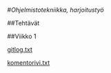 #*Ohjelmistotekniikka, harjoitustyö* 

##Tehtävät

##Viikko 1

[gitlog.txt](https://github.com/vuorkais/ot-harjoitusty-/blob/master/laskarit/gitlog.txt)

[komentorivi.txt](https://github.com/vuorkais/ot-harjoitusty-/blob/master/laskarit/komentorivi.txt)


